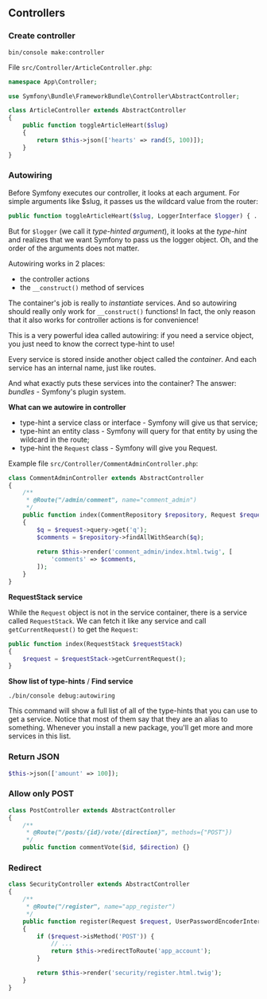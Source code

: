 ## Controllers

### Create controller

```
bin/console make:controller
```

File `src/Controller/ArticleController.php`:

```php
namespace App\Controller;

use Symfony\Bundle\FrameworkBundle\Controller\AbstractController;

class ArticleController extends AbstractController
{
    public function toggleArticleHeart($slug)
    {
        return $this->json(['hearts' => rand(5, 100)]);
    }
}
```

### Autowiring

Before Symfony executes our controller, it looks at each argument. For simple arguments like $slug, it passes us the wildcard value from the router:

```php
public function toggleArticleHeart($slug, LoggerInterface $logger) { ... }
```

But for `$logger` (we call it *type-hinted argument*), it looks at the *type-hint* and realizes that we want Symfony to pass us the logger object. 
Oh, and the order of the arguments does not matter.

Autowiring works in 2 places:

- the controller actions
- the `__construct()` method of services

The container's job is really to *instantiate* services. 
And so autowiring should really only work for `__construct()` functions! 
In fact, the only reason that it also works for controller actions is for convenience!

This is a very powerful idea called autowiring: 
if you need a service object, you just need to know the correct type-hint to use!

Every service is stored inside another object called the *container*. 
And each service has an internal name, just like routes.

And what exactly puts these services into the container? The answer: *bundles* - Symfony's plugin system.

**What can we autowire in controller**

- type-hint a service class or interface - Symfony will give us that service;
- type-hint an entity class - Symfony will query for that entity by using the wildcard in the route;
- type-hint the `Request` class - Symfony will give you Request.

Example file `src/Controller/CommentAdminController.php`:

```php
class CommentAdminController extends AbstractController
{
    /**
     * @Route("/admin/comment", name="comment_admin")
     */
    public function index(CommentRepository $repository, Request $request)
    {
        $q = $request->query->get('q');
        $comments = $repository->findAllWithSearch($q);
        
        return $this->render('comment_admin/index.html.twig', [
            'comments' => $comments,
        ]);
    }
}
```

**RequestStack service**

While the `Request` object is not in the service container, there is a service called `RequestStack`. 
We can fetch it like any service and call `getCurrentRequest()` to get the `Request`:

```php
public function index(RequestStack $requestStack)
{
    $request = $requestStack->getCurrentRequest();
}
```

**Show list of type-hints** / **Find service**

```
./bin/console debug:autowiring
```

This command will show a full list of all of the type-hints that you can use to get a service. 
Notice that most of them say that they are an alias to something.
Whenever you install a new package, you'll get more and more services in this list.

### Return JSON

```php
$this->json(['amount' => 100]);
```

### Allow only POST

```php
class PostController extends AbstractController
{
    /**
     * @Route("/posts/{id}/vote/{direction}", methods={"POST"})
     */
    public function commentVote($id, $direction) {}
```

### Redirect

```php
class SecurityController extends AbstractController
{
    /**
     * @Route("/register", name="app_register")
     */
    public function register(Request $request, UserPasswordEncoderInterface $passwordEncoder)
    {
        if ($request->isMethod('POST')) {
            // ...
            return $this->redirectToRoute('app_account');
        }

        return $this->render('security/register.html.twig');
    }
}
```

